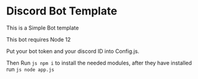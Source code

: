 # Discord Bot Template

This is a Simple Bot template

This bot requires Node 12

Put your bot token and your discord ID into Config.js. 

Then Run ```js npm i``` to install the needed modules, after they have installed run ```js node app.js```